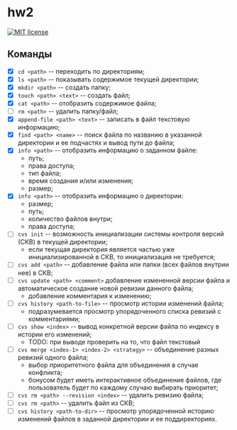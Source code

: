 # hw2

[![MIT license](https://img.shields.io/badge/license-MIT-blue.svg)](https://github.com//fp-homework/blob/master/hw2/LICENSE)

## Команды
- [x] `cd <path>` -- переходить по директориям;
- [x] `ls <path>` -- показывать содержимое текущей директории;
- [x] `mkdir <path>` -- создать папку;
- [x] `touch <path> <text>` -- создать файл;
- [x] `cat <path>` -- отобразить содержимое файла;
- [ ] `rm <path>` -- удалить папку/файл;
- [x] `append-file <path> <text>` -- записать в файл текстовую информацию;
- [x] `find <path> <name>` -- поиск файла по названию в указанной директории и ее подчастях и вывод пути до файла;
- [x] `info <path>` -- отобразить информацию о заданном файле:
    * путь;
    * права доступа;
    * тип файла;
    * время создания и/или изменения;
    * размер;
- [x] `info <path>` -- отобразить информацию о директории:
    * размер;
    * путь;
    * количество файлов внутри;
    * права доступа;
- [ ] `cvs init` -- возможность инициализации системы контроля версий (СКВ) в текущей директории;
    * если текущая директория является частью уже инициализированной в СКВ, то инициализация не требуется;
- [ ] `cvs add <path>` -- добавление файла или папки (всех файлов внутрии нее) в СКВ;
- [ ] `cvs update <path> <comment>` добавление измененной версии файла и автоматическое создание новой ревизии данного файла;
    * добавление комментария к изменению;
- [ ] `cvs history <path-to-file>` -- просмотр истории изменений файла;
    * подразумевается просмотр упорядоченного списка ревизий с комментариями;
- [ ] `cvs show <index>` -- вывод конкретной версии файла по индексу в истории его изменений;
    * TODO: при выводе проверить на то, что файл текстовый
- [ ] `cvs merge <index-1> <index-2> <strategy>` -- объединение разных ревизий одного файла;
    * выбор приоритетного файла для объединения в случае конфликта;
    * бонусом будет иметь интерактивное объединение файлов, где пользователь будет по каждому случаю выбирать приоритет;
- [ ] `cvs rm <path> --revision <index>` -- удалить ревизию файла;
- [ ] `cvs rm <path>` -- удалить файл из СКВ;
- [ ] `cvs history <path-to-dir>` -- просмотр упорядоченной историю изменений файлов в заданной директории и ее поддиректориях.
